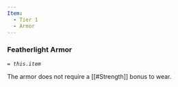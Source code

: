 ```yaml
---
Item:
  - Tier 1
  - Armor
---
```

### Featherlight Armor
_`= this.item`_ 

The armor does not require a [[#Strength]] bonus to wear. 